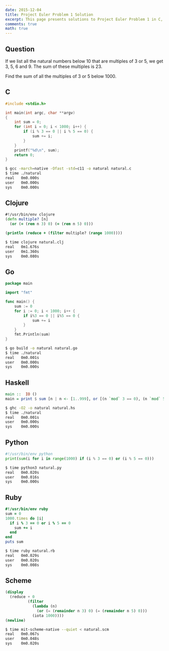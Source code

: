 ```yaml
---
date: 2015-12-04
title: Project Euler Problem 1 Solution
excerpt: This page presents solutions to Project Euler Problem 1 in C, Clojure, Go, Haskell, Python, Ruby and Scheme.
comments: true
math: true
---
```



## Question

If we list all the natural numbers below 10 that are multiples of 3 or 5, we 
get 3, 5, 6 and 9. The sum of these multiples is 23.

Find the sum of all the multiples of 3 or 5 below 1000.






## C

```c
#include <stdio.h>

int main(int argc, char **argv)
{
    int sum = 0;
    for (int i = 0; i < 1000; i++) {
        if (i % 3 == 0 || i % 5 == 0) {
            sum += i;
        }
    }
    printf("%d\n", sum);
    return 0;
}

```


```bash
$ gcc -march=native -Ofast -std=c11 -o natural natural.c
$ time ./natural
real   0m0.000s
user   0m0.000s
sys    0m0.000s
```



## Clojure

```clojure
#!/usr/bin/env clojure
(defn multiple? [n]
  (or (= (rem n 3) 0) (= (rem n 5) 0)))

(println (reduce + (filter multiple? (range 1000))))
```


```bash
$ time clojure natural.clj
real   0m1.676s
user   0m1.360s
sys    0m0.080s
```



## Go

```go
package main

import "fmt"

func main() {
    sum := 0
    for i := 0; i < 1000; i++ {
        if i%3 == 0 || i%5 == 0 {
            sum += i
        }
    }
    fmt.Println(sum)
}
```


```bash
$ go build -o natural natural.go
$ time ./natural
real   0m0.001s
user   0m0.000s
sys    0m0.000s
```



## Haskell

```haskell
main ::  IO ()
main = print $ sum [n | n <- [1..999], or [(n `mod` 3 == 0), (n `mod` 5 == 0)]]
```


```bash
$ ghc -O2 -o natural natural.hs
$ time ./natural
real   0m0.001s
user   0m0.000s
sys    0m0.000s
```



## Python

```python
#!/usr/bin/env python
print(sum(i for i in range(1000) if (i % 3 == 0) or (i % 5 == 0)))
```


```bash
$ time python3 natural.py
real   0m0.020s
user   0m0.016s
sys    0m0.000s
```



## Ruby

```ruby
#!/usr/bin/env ruby
sum = 0
1000.times do |i|
  if i % 3 == 0 or i % 5 == 0
    sum += i
  end
end
puts sum
```


```bash
$ time ruby natural.rb
real   0m0.029s
user   0m0.020s
sys    0m0.008s
```



## Scheme

```scheme
(display
  (reduce + 0
          (filter
            (lambda (n)
              (or (= (remainder n 3) 0) (= (remainder n 5) 0)))
            (iota 1000))))
(newline)
```


```bash
$ time mit-scheme-native --quiet < natural.scm
real   0m0.067s
user   0m0.048s
sys    0m0.020s
```


